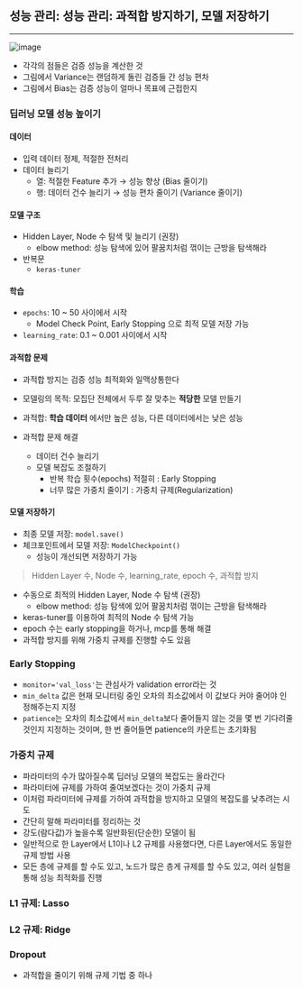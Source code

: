 ## 성능 관리: 성능 관리: 과적합 방지하기, 모델 저장하기

---

![image](https://github.com/zacinthepark/TIL/assets/86648892/8cf2c211-c350-4f7e-955e-d8da493d99a2)

- 각각의 점들은 검증 성능을 계산한 것
- 그림에서 Variance는 랜덤하게 돌린 검증들 간 성능 편차
- 그림에서 Bias는 검증 성능이 얼마나 목표에 근접한지

### 딥러닝 모델 성능 높이기

#### 데이터

- 입력 데이터 정제, 적절한 전처리
- 데이터 늘리기
    - 열: 적절한 Feature 추가 &rarr; 성능 향상 (Bias 줄이기)
    - 행: 데이터 건수 늘리기 &rarr; 성능 편차 줄이기 (Variance 줄이기)

#### 모델 구조

- Hidden Layer, Node 수 탐색 및 늘리기 (권장)
    - elbow method: 성능 탐색에 있어 팔꿈치처럼 꺾이는 근방을 탐색해라
- 반복문
    - `keras-tuner`

#### 학습

- `epochs`: 10 ~ 50 사이에서 시작
    - Model Check Point, Early Stopping 으로 최적 모델 저장 가능
- `learning_rate`: 0.1 ~ 0.001 사이에서 시작

#### 과적합 문제

- 과적합 방지는 검증 성능 최적화와 일맥상통한다
- 모델링의 목적: 모집단 전체에서 두루 잘 맞추는 **적당한** 모델 만들기
- 과적합: **학습 데이터** 에서만 높은 성능, 다른 데이터에서는 낮은 성능

- 과적합 문제 해결
    - 데이터 건수 늘리기
    - 모델 복잡도 조절하기
        - 반복 학습 횟수(epochs) 적절히 : Early Stopping
        - 너무 많은 가중치 줄이기 : 가중치 규제(Regularization)

#### 모델 저장하기

- 최종 모델 저장: `model.save()`
- 체크포인트에서 모델 저장: `ModelCheckpoint()`
    - 성능이 개선되면 저장하기 가능

> Hidden Layer 수, Node 수, learning_rate, epoch 수, 과적합 방지

- 수동으로 최적의 Hidden Layer, Node 수 탐색 (권장)
    - elbow method: 성능 탐색에 있어 팔꿈치처럼 꺾이는 근방을 탐색해라
- keras-tuner를 이용하여 최적의 Node 수 탐색 가능
- epoch 수는 early stopping을 하거나, mcp를 통해 해결
- 과적합 방지를 위해 가중치 규제를 진행할 수도 있음

### Early Stopping

- `monitor='val_loss'`는 관심사가 validation error라는 것
- `min_delta` 값은 현재 모니터링 중인 오차의 최소값에서 이 값보다 커야 줄어야 인정해주는지 지정
- `patience`는 오차의 최소값에서 `min_delta`보다 줄어들지 않는 것을 몇 번 기다려줄 것인지 지정하는 것이며, 한 번 줄어들면 patience의 카운트는 초기화됨

### 가중치 규제

- 파라미터의 수가 많아질수록 딥러닝 모델의 복잡도는 올라간다
- 파라미터에 규제를 가하여 줄여보겠다는 것이 가중치 규제
- 이처럼 파라미터에 규제를 가하여 과적합을 방지하고 모델의 복잡도를 낮추려는 시도
- 간단히 말해 파라미터를 정리하는 것
- 강도(람다값)가 높을수록 일반화된(단순한) 모델이 됨
- 일반적으로 한 Layer에서 L1이나 L2 규제를 사용했다면, 다른 Layer에서도 동일한 규제 방법 사용
- 모든 층에 규제를 할 수도 있고, 노드가 많은 층게 규제를 할 수도 있고, 여러 실험을 통해 성능 최적화를 진행

### L1 규제: Lasso

### L2 규제: Ridge

### Dropout

- 과적합을 줄이기 위해 규제 기법 중 하나
